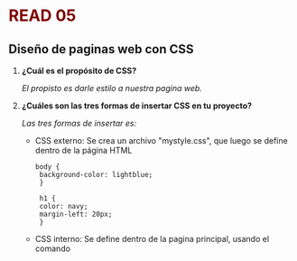 # READ 05
## Diseño de paginas web con CSS
1. **¿Cuál es el propósito de CSS?**

    _El propisto es darle estilo a nuestra pagina web._

2. **¿Cuáles son las tres formas de insertar CSS en tu proyecto?**

    _Las tres formas de insertar es:_
     + CSS externo: Se crea un archivo "mystyle.css", que luego se define dentro de la página HTML

           body {
            background-color: lightblue;
            }

            h1 {
            color: navy;
            margin-left: 20px;
            }

     + CSS interno: Se define dentro de la pagina principal, usando el comando <style>

             <!DOCTYPE html>
                <html>
                <head>
                <style>
                body {background-color: linen;}
                h1 {color: maroon;}
                </style>
                </head>

                <body>
                <h1>ENCABEZADO COLOR MARRON</h1>
                <h1>ENCABEZADO COLOR MARRON</h1>
                </body>
                </html>

     + CSS en línea: Cuando se quiere aplicar un estilo unico a un solo elemento.

            <!DOCTYPE html>
            <html>
            <body>
            <h1 style="color:red">EL PRIMER ENCABEZADO ROJO</h1>
            </body>
            </html>

3. **Escribe un ejemplo de una regla CSS que daría texto rojo a todos los elementos <p>**

    _Esto seria insertando un CSS externo_

                <!DOCTYPE html>
                <html>
                <head>
                <link rel="stylesheet" href="mystyle.css">
                </head>
                <body>
                <p>QUIERO SER COLOR ROJO</P>
                <p>QUIERO SER COLOR ROJO</P>
                <p>QUIERO SER COLOR ROJO</P>
                </body>
                </html>

    _**Para ello crearemos el archivo mystyle.css_**

            p {
                color: red;
              }
